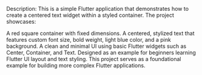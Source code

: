 Description:
This is a simple Flutter application that demonstrates how to create a centered text widget within a styled container. The project showcases:

A red square container with fixed dimensions.
A centered, stylized text that features custom font size, bold weight, light blue color, and a pink background.
A clean and minimal UI using basic Flutter widgets such as Center, Container, and Text.
Designed as an example for beginners learning Flutter UI layout and text styling.
This project serves as a foundational example for building more complex Flutter applications.


